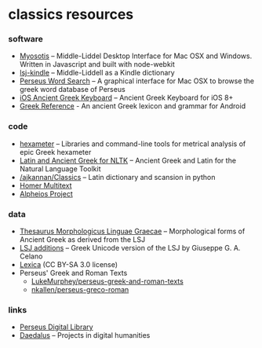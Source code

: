 # classics resources

### software
- [Myosotis](/gebrkn/Myosotis) – Middle-Liddel Desktop Interface for Mac OSX and Windows. Written in Javascript and built with node-webkit
- [lsj-kindle](itayperl/lsj-kindle) – Middle-Liddell as a Kindle dictionary
- [Perseus Word Search](librum/Perseus-Word-Search) – A graphical interface for Mac OSX to browse the greek word database of Perseus
- [iOS Ancient Greek Keyboard](/ryanfb/iOS-Ancient-Greek-Keyboard) – Ancient Greek Keyboard for iOS 8+
- [Greek Reference](/blinskey/greek-reference) - An ancient Greek lexicon and grammar for Android

### code
- [hexameter](epilanthanomai/hexameter) – Libraries and command-line tools for metrical analysis of epic Greek hexameter
- [Latin and Ancient Greek for NLTK](/hapaxapah/Latin_and_Ancient_Greek_for_NLTK) – Ancient Greek and Latin for the Natural Language Toolkit
- [/ajkannan/Classics](/ajkannan/Classics) – Latin dictionary and scansion in python
- [Homer Multitext](https://github.com/homermultitext)
- [Alpheios Project](https://github.com/alpheios-project)

### data
- [Thesaurus Morphologicus Linguae Graecae](/gcelano/Thesaurus_Morphologicus_Linguae_Graecae) – Morphological forms of Ancient Greek as derived from the LSJ
- [LSJ additions](/gcelano/LSJ_additions) – Greek Unicode version of the LSJ by Giuseppe G. A. Celano
- [Lexica](PerseusDL/lexica) (CC BY-SA 3.0 license) 
- Perseus' Greek and Roman Texts
  - [LukeMurphey/perseus-greek-and-roman-texts](LukeMurphey/perseus-greek-and-roman-texts)
  - [nkallen/perseus-greco-roman](nkallen/perseus-greco-roman)

### links
- [Perseus Digital Library](http://www.perseus.tufts.edu/hopper/)
- [Daedalus](http://daedalus.umkc.edu/) – Projects in digital humanities
